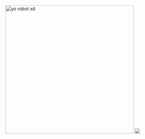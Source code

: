 <img src="https://github.com/martigdf/martigdf/assets/115803827/df6dad06-9602-4b52-9f18-4c8948753844" alt="yo robot xd" style="width: 400px;">
<img src="https://github.com/martigdf/martigdf/assets/115803827/d344a19d-e1df-43ff-9a8a-ef8080ed84ab"
